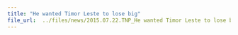 ```yaml
---
title: "He wanted Timor Leste to lose big"
file_url:  ../files/news/2015.07.22.TNP_He wanted Timor Leste to lose big.pdf
---
```

